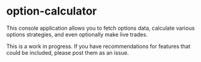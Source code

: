 # option-calculator

This console application allows you to fetch options data, calculate various options strategies, and even optionally make live trades.

This is a work in progress. If you have recommendations for features that could be included, please post them as an issue.
